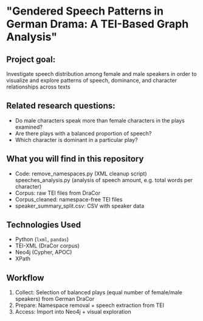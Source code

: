 # "Gendered Speech Patterns in German Drama: A TEI-Based Graph Analysis"

## Project goal: 
Investigate speech distribution among female and male speakers in order to visualize and explore patterns of speech, dominance, and character relationships across texts

## Related research questions:
- Do male characters speak more than female characters in the plays examined?
- Are there plays with a balanced proportion of speech?
- Which character is dominant in a particular play?

## What you will find in this repository
- Code: remove_namespaces.py (XML cleanup script)
        speeches_analysis.py (analysis of speech amount, e.g. total words per character)
- Corpus: raw TEI files from DraCor
- Corpus_cleaned: namespace-free TEI files
- speaker_summary_split.csv: CSV with speaker data

## Technologies Used
- Python (`lxml`, `pandas`)
- TEI-XML (DraCor corpus)
- Neo4j (Cypher, APOC)
- XPath

## Workflow
1. Collect: Selection of balanced plays (equal number of female/male speakers) from German DraCor
2. Prepare: Namespace removal + speech extraction from TEI
3. Access: Import into Neo4j + visual exploration
